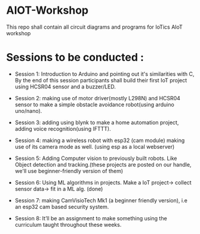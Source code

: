# AIOT-Workshop
This repo shall contain all circuit diagrams and programs for IoTics AIoT workshop

# Sessions to be conducted  : 

- Session 1:
Introduction to Arduino and pointing out it's similarities with C,
By the end of this session participants shall build their first IoT project
using HCSR04 sensor and a buzzer/LED.

- Session 2:
making use of motor driver(mostly L298N) and HCSR04 sensor to make
a simple obstacle avoidance robot(using arduino uno/nano).

- Session 3:
adding using blynk to make a home automation project, adding voice recognition(using IFTTT).

- Session 4:
making a wireless robot with esp32 (cam module)
making use of its camera mode as well. (using esp as a local webserver)

- Session 5:
Adding Computer vision to previously built robots.
Like Object detection and tracking.(these projects are posted on our handle, we'll use beginner-friendly version of them)

- Session 6:
Using ML algorithms in projects. Make a IoT project-> collect sensor data-> fit in a ML alg.
(done)

- Session 7:
making CamVisioTech Mk1 (a beginner friendly version), i.e an esp32 cam based security system.

- Session 8:
It’ll be an assignment to make something using the curriculum taught throughout these weeks. 

